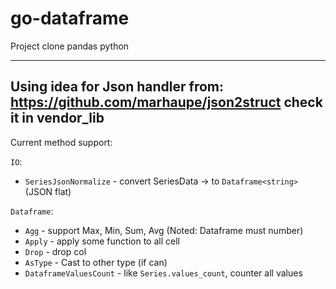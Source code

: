 # go-dataframe
Project clone pandas python

----------------------
Using idea for Json handler from: https://github.com/marhaupe/json2struct
check it in vendor_lib
----------------------
Current method support:

`IO`:
- `SeriesJsonNormalize` - convert SeriesData -> to `Dataframe<string>` (JSON flat)

`Dataframe`:
- `Agg` - support Max, Min, Sum, Avg (Noted: Dataframe must number)
- `Apply` - apply some function to all cell
- `Drop` - drop col
- `AsType` - Cast to other type (if can)
- `DataframeValuesCount` - like `Series.values_count`, counter all values
